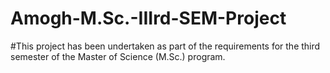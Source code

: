 # Amogh-M.Sc.-IIIrd-SEM-Project
#This project has been undertaken as part of the requirements for the third semester of the Master of Science (M.Sc.) program.
